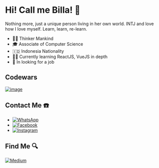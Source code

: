 # Hi! Call me Billa! 👋

Nothing more, just a unique person living in her own world. 
INTJ and love how I love myself. 
Learn, learn, re-learn.

- 😶‍🌫️ Thinker Mankind
- :mortar_board: Associate of Computer Science
- :indonesia: Indonesia Nationality
- :woman_technologist: Currently learning ReactJS, VueJS in depth
- :eyes: In looking for a job 

## Codewars
[![image](https://www.codewars.com/users/nmauludina/badges/large)](https://www.codewars.com/users/nmauludina)

## Contact Me :phone:
- [![WhatsApp](https://img.shields.io/badge/WhatsApp-25D366?style=for-the-badge&logo=whatsapp&logoColor=white)](https://wa.me/6282386497223)
- [![Facebook](https://img.shields.io/badge/Facebook-%231877F2.svg?style=for-the-badge&logo=Facebook&logoColor=white)](https://www.facebook.com/nmauludinam)
- [![Instagram](https://img.shields.io/badge/Instagram-%23E4405F.svg?style=for-the-badge&logo=Instagram&logoColor=white)](https://www.instagram.com/nmauludina)

## Find Me :mag:
[![Medium](https://img.shields.io/badge/Medium-12100E?style=for-the-badge&logo=medium&logoColor=white)](https://nmauludina.medium.com/)
